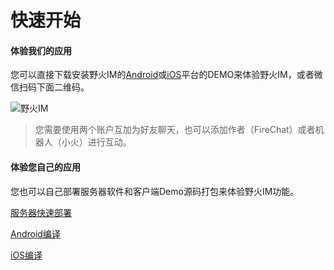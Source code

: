 # 快速开始
#### 体验我们的应用
您可以直接下载安装野火IM的[Android](https://github.com/wildfirechat/android-chat/releases)或[iOS](itms-apps://itunes.apple.com/cn/app/1450256455?mt=8)平台的DEMO来体验野火IM，或者微信扫码下面二维码。

![野火IM](http://static.wildfirechat.cn/download_qrcode.png)

> 您需要使用两个账户互加为好友聊天，也可以添加作者（FireChat）或者机器人（小火）进行互动。

#### 体验您自己的应用
您也可以自己部署服务器软件和客户端Demo源码打包来体验野火IM功能。

[服务器快速部署](server.md)

[Android编译](android.md)

[iOS编译](iOS.md)
